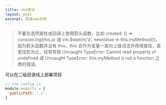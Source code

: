 ```yaml
---
title: vue笔记
layout: post
excerpt: 回滚vue文档
---
```

> 不要在选项属性或回调上使用箭头函数，比如 created: () => console.log(this.a) 或 vm.$watch('a', newValue => this.myMethod())。因为箭头函数并没有 this，this 会作为变量一直向上级词法作用域查找，直至找到为止，经常导致 Uncaught TypeError: Cannot read property of undefined 或 Uncaught TypeError: this.myMethod is not a function 之类的错误。


可以在二级目录线上部署项目
```js
// vue.config.js
module.exports = {
  publicPath: './',
}
```